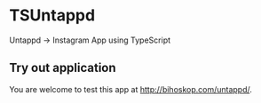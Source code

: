 # TSUntappd
Untappd -> Instagram App using TypeScript

## Try out application

You are welcome to test this app at http://bihoskop.com/untappd/.